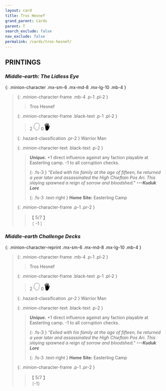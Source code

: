 ```yaml
---
layout: card
title: Tros Hesnef
grand_parent: Cards
parent: T
search_exclude: false
nav_exclude: false
permalink: /cards/tros-hesnef/
---
```


## PRINTINGS


### _Middle-earth: The Lidless Eye_

{: .minion-character .mx-sm-6 .mx-md-8 .mx-lg-10 .mb-4 }
> {: .minion-character-frame .mb-4 .p-1 .pl-2 }
> > <div class="hazard-mp"></div>
> > <div class="card-name">Tros Hesnef</div>
>
> {: .minion-character-frame .black-text .p-1 .pl-2 }
> > 2 ![](/assets/images/mind.svg) 0![](/assets/images/di.svg)
>
> {: .hazard-classification .pr-2 }
> Warrior Man
>
> {: .minion-character-text .black-text .p-2 }
> > _**Unique.**_ +1 direct influence against any faction playable at Easterling camp. -1 to all corruption checks. 
> > 
> > {: .fs-3 } 
> > _“Exiled with his family at the age of fifteen, he returned a year later and assassinated the High Chieftain Pos Ari. This slaying spawned a reign of sorrow and bloodshed."_ ***---&#65279;Kuduk Lore***  
> > 
> > {: .fs-3 .text-right } 
> > **Home Site:** Easterling Camp 
>
> {: .minion-character-frame .p-1 .pr-2 }
> > <div class="card-shield">【 5/7 】</div>
> > <div class="card-corruption-white">〔 -1 〕</div>

### _Middle-earth Challenge Decks_

{: .minion-character-reprint .mx-sm-6 .mx-md-8 .mx-lg-10 .mb-4 }
> {: .minion-character-frame .mb-4 .p-1 .pl-2 }
> > <div class="hazard-mp"></div>
> > <div class="card-name">Tros Hesnef</div>
>
> {: .minion-character-frame .black-text .p-1 .pl-2 }
> > 2 ![](/assets/images/mind.svg) 0![](/assets/images/di.svg)
>
> {: .hazard-classification .pr-2 }
> Warrior Man
>
> {: .minion-character-text .black-text .p-2 }
> > _**Unique.**_ +1 direct influence against any faction playable at Easterling camp. -1 to all corruption checks. 
> > 
> > {: .fs-3 } 
> > _“Exiled with his family at the age of fifteen, he returned a year later and assassinated the High Chieftain Pos Ari. This slaying spawned a reign of sorrow and bloodshed."_ ***---&#65279;Kuduk Lore***  
> > 
> > {: .fs-3 .text-right } 
> > **Home Site:** Easterling Camp 
>
> {: .minion-character-frame .p-1 .pr-2 }
> > <div class="card-shield">【 5/7 】</div>
> > <div class="card-corruption-white">〔-1〕</div>

